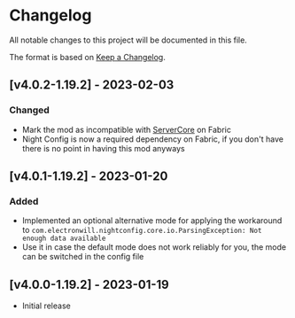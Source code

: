 # Changelog
All notable changes to this project will be documented in this file.

The format is based on [Keep a Changelog].

## [v4.0.2-1.19.2] - 2023-02-03
### Changed
- Mark the mod as incompatible with [ServerCore](https://www.curseforge.com/minecraft/mc-mods/servercore) on Fabric
- Night Config is now a required dependency on Fabric, if you don't have there is no point in having this mod anyways

## [v4.0.1-1.19.2] - 2023-01-20
### Added
- Implemented an optional alternative mode for applying the workaround to `com.electronwill.nightconfig.core.io.ParsingException: Not enough data available`
- Use it in case the default mode does not work reliably for you, the mode can be switched in the config file

## [v4.0.0-1.19.2] - 2023-01-19
- Initial release

[Keep a Changelog]: https://keepachangelog.com/en/1.0.0/
